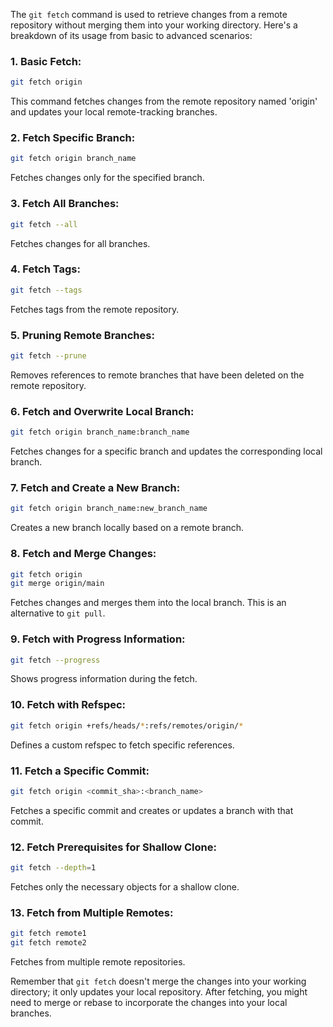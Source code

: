 The `git fetch` command is used to retrieve changes from a remote repository without merging them into your working directory. Here's a breakdown of its usage from basic to advanced scenarios:

### 1. **Basic Fetch:**
   ```bash
   git fetch origin
   ```
   This command fetches changes from the remote repository named 'origin' and updates your local remote-tracking branches.

### 2. **Fetch Specific Branch:**
   ```bash
   git fetch origin branch_name
   ```
   Fetches changes only for the specified branch.

### 3. **Fetch All Branches:**
   ```bash
   git fetch --all
   ```
   Fetches changes for all branches.

### 4. **Fetch Tags:**
   ```bash
   git fetch --tags
   ```
   Fetches tags from the remote repository.

### 5. **Pruning Remote Branches:**
   ```bash
   git fetch --prune
   ```
   Removes references to remote branches that have been deleted on the remote repository.

### 6. **Fetch and Overwrite Local Branch:**
   ```bash
   git fetch origin branch_name:branch_name
   ```
   Fetches changes for a specific branch and updates the corresponding local branch.

### 7. **Fetch and Create a New Branch:**
   ```bash
   git fetch origin branch_name:new_branch_name
   ```
   Creates a new branch locally based on a remote branch.

### 8. **Fetch and Merge Changes:**
   ```bash
   git fetch origin
   git merge origin/main
   ```
   Fetches changes and merges them into the local branch. This is an alternative to `git pull`.

### 9. **Fetch with Progress Information:**
   ```bash
   git fetch --progress
   ```
   Shows progress information during the fetch.

### 10. **Fetch with Refspec:**
   ```bash
   git fetch origin +refs/heads/*:refs/remotes/origin/*
   ```
   Defines a custom refspec to fetch specific references.

### 11. **Fetch a Specific Commit:**
   ```bash
   git fetch origin <commit_sha>:<branch_name>
   ```
   Fetches a specific commit and creates or updates a branch with that commit.

### 12. **Fetch Prerequisites for Shallow Clone:**
   ```bash
   git fetch --depth=1
   ```
   Fetches only the necessary objects for a shallow clone.

### 13. **Fetch from Multiple Remotes:**
   ```bash
   git fetch remote1
   git fetch remote2
   ```
   Fetches from multiple remote repositories.

Remember that `git fetch` doesn't merge the changes into your working directory; it only updates your local repository. After fetching, you might need to merge or rebase to incorporate the changes into your local branches.
